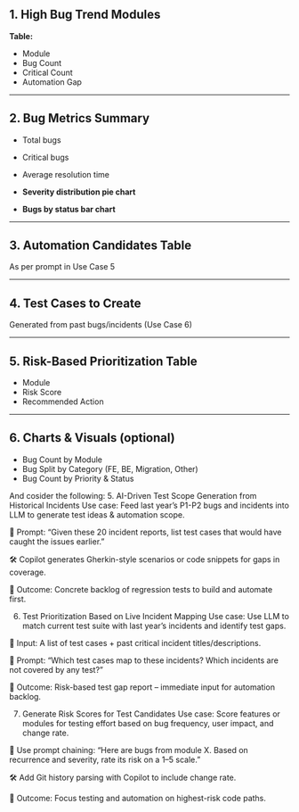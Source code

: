 ## 1. High Bug Trend Modules

**Table:**
- Module
- Bug Count
- Critical Count
- Automation Gap

---

## 2. Bug Metrics Summary

- Total bugs
- Critical bugs
- Average resolution time

- **Severity distribution pie chart**
- **Bugs by status bar chart**

---

## 3. Automation Candidates Table

As per prompt in Use Case 5

---

## 4. Test Cases to Create

Generated from past bugs/incidents (Use Case 6)

---

## 5. Risk-Based Prioritization Table

- Module
- Risk Score
- Recommended Action

---

## 6. Charts & Visuals (optional)

- Bug Count by Module
- Bug Split by Category (FE, BE, Migration, Other)
- Bug Count by Priority & Status

And cosider the following:
5. AI-Driven Test Scope Generation from Historical Incidents
   Use case: Feed last year’s P1-P2 bugs and incidents into LLM to generate test ideas & automation scope.

🧠 Prompt: “Given these 20 incident reports, list test cases that would have caught the issues earlier.”

🛠️ Copilot generates Gherkin-style scenarios or code snippets for gaps in coverage.

🎯 Outcome: Concrete backlog of regression tests to build and automate first.

6. Test Prioritization Based on Live Incident Mapping
   Use case: Use LLM to match current test suite with last year’s incidents and identify test gaps.

🧠 Input: A list of test cases + past critical incident titles/descriptions.

🧠 Prompt: “Which test cases map to these incidents? Which incidents are not covered by any test?”

🎯 Outcome: Risk-based test gap report – immediate input for automation backlog.

7. Generate Risk Scores for Test Candidates
   Use case: Score features or modules for testing effort based on bug frequency, user impact, and change rate.

🧠 Use prompt chaining: “Here are bugs from module X. Based on recurrence and severity, rate its risk on a 1–5 scale.”

🛠️ Add Git history parsing with Copilot to include change rate.

🎯 Outcome: Focus testing and automation on highest-risk code paths.